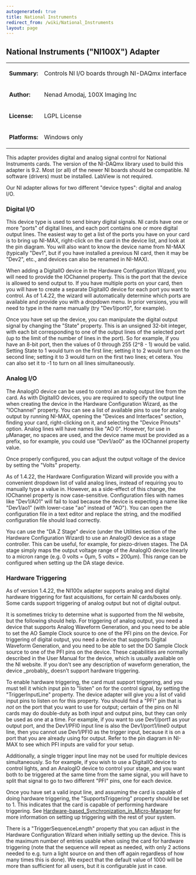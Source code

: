 ```yaml
---
autogenerated: true
title: National Instruments
redirect_from: /wiki/National_Instruments
layout: page
---
```


## National Instruments ("NI100X") Adapter

<table>
<tr>
<td markdown="1">

**Summary:**

</td>
<td markdown="1">

Controls NI I/O boards through NI-DAQmx interface

</td>
</tr>
<tr>
<td markdown="1">

**Author:**

</td>
<td markdown="1">

Nenad Amodaj, 100X Imaging Inc

</td>
</tr>
<tr>
<td markdown="1">

**License:**

</td>
<td markdown="1">

LGPL License

</td>
</tr>
<tr>
<td markdown="1">

**Platforms:**

</td>
<td markdown="1">

Windows only

</td>
</tr>
</table>

This adapter provides digital and analog signal control for National
Instruments cards. The version of the NI-DAQmx library used to build
this adapter is 9.2. Most (or all) of the newer NI boards should be
compatible. NI software (drivers) must be installed. LabView is not
required.

Our NI adapter allows for two different "device types": digital and
analog I/O.

### Digital I/O

This device type is used to send binary digital signals. NI cards have
one or more "ports" of digital lines, and each port contains one or more
digital output lines. The easiest way to get a list of the ports you
have on your card is to bring up NI-MAX, right-click on the card in the
device list, and look at the pin diagram. You will also want to know the
device name from NI-MAX (typically "Dev1", but if you have installed a
previous NI card, then it may be "Dev2", etc., and devices can also be
renamed in NI-MAX).

When adding a DigitalIO device in the Hardware Configuration Wizard, you
will need to provide the IOChannel property. This is the port that the
device is allowed to send output to. If you have multiple ports on your
card, then you will have to create a separate DigitalIO device for each
port you want to control. As of 1.4.22, the wizard will automatically
determine which ports are available and provide you with a dropdown
menu. In prior versions, you will need to type in the name manually (try
"Dev1/port0", for example).

Once you have set up the device, you can manipulate the digital output
signal by changing the "State" property. This is an unsigned 32-bit
integer, with each bit corresponding to one of the output lines of the
selected port (up to the limit of the number of lines in the port). So
for example, if you have an 8-bit port, then the values of 0 through 255
(2^8 - 1) would be valid. Setting State to 1 would turn on the first
line; setting it to 2 would turn on the second line; setting it to 3
would turn on the first two lines; et cetera. You can also set it to -1
to turn on all lines simultaneously.

### Analog I/O

The AnalogIO device can be used to control an analog output line from
the card. As with DigitalIO devices, you are required to specify the
output line when creating the device in the Hardware Configuration
Wizard, as the "IOChannel" property. You can see a list of available
pins to use for analog output by running NI-MAX, opening the "Devices
and Interfaces" section, finding your card, right-clicking on it, and
selecting the "Device Pinouts" option. Analog lines will have names like
"AO 0". However, for use in µManager, no spaces are used, and the device
name must be provided as a prefix, so for example, you could use
"Dev1/ao0" as the IOChannel property value.

Once properly configured, you can adjust the output voltage of the
device by setting the "Volts" property.

As of 1.4.22, the Hardware Configuration Wizard will provide you with a
convenient dropdown list of valid analog lines, instead of requiring you
to manually type a value in. However, as a side-effect of this change,
the IOChannel property is now case-sensitive. Configuration files with
names like "Dev1/AO1" will fail to load because the device is expecting
a name like "Dev1/ao1" (with lower-case "ao" instead of "AO"). You can
open the configuration file in a text editor and replace the string, and
the modified configuration file should load correctly.

You can use the "DA Z Stage" device (under the Utilities section of the
Hardware Configuration Wizard) to use an AnalogIO device as a stage
controller. This can be useful, for example, for piezo-driven stages.
The DA stage simply maps the output voltage range of the AnalogIO device
linearly to a micron range (e.g. 0 volts = 0µm, 5 volts = 200µm). This
range can be configured when setting up the DA stage device.

### Hardware Triggering

As of version 1.4.22, the NI100x adapter supports analog and digital
hardware triggering for fast acquisitions, for certain NI cards/boxes
only. Some cards support triggering of analog output but not of digital
output.

It is sometimes tricky to determine what is supported from the NI
website, but the following should help. For triggering of analog output,
you need a device that supports Analog Waveform Generation, and you need
to be able to set the AO Sample Clock source to one of the PFI pins on
the device. For triggering of digital output, you need a device that
supports Digital Waveform Generation, and you need to be able to set the
DO Sample Clock source to one of the PFI pins on the device. These
capabilities are normally described in the User Manual for the device,
which is usually available on the NI website. If you don't see any
description of waveform generation, the device \_probably\_ doesn't
support hardware triggering.

To enable hardware triggering, the card must support triggering, and you
must tell it which input pin to "listen" on for the control signal, by
setting the "TriggerInputLine" property. The device adapter will give
you a list of valid input pins to listen on for this property. You
should find a "PFI" pin that is *not* on the port that you want to use
for output; certain of the pins on NI cards may do double-duty as both
input and output pins, but they can only be used as one at a time. For
example, if you want to use Dev1/port1 as your output port, and the
Dev1/PFI0 input line is also the Dev1/port1/line0 output line, then you
cannot use Dev1/PFI0 as the trigger input, because it is on a port that
you are already using for output. Refer to the pin diagram in NI-MAX to
see which PFI inputs are valid for your setup.

Additionally, a single trigger input line may not be used for multiple
devices simultaneously. So for example, if you wish to use a DigitalIO
device to control lights, and an AnalogIO device to control your stage,
and you want both to be triggered at the same time from the same signal,
you will have to split that signal to go to two different "PFI" pins,
one for each device.

Once you have set a valid input line, and assuming the card is capable
of doing hardware triggering, the "SupportsTriggering" property should
be set to 1. This indicates that the card is capable of performing
hardware triggering. See
[Hardware-based\_Synchronization\_in\_Micro-Manager](Hardware-based_Synchronization_in_Micro-Manager "wikilink")
for more information on setting up triggering with the rest of your
system.

There is a "TriggerSequenceLength" property that you can adjust in the
Hardware Configuration Wizard when initially setting up the device. This
is the maximum number of entries usable when using the card for hardware
triggering (note that the sequence will repeat as needed, with only 2
actions needed to e.g. turn a light source on and then off again
regardless of how many times this is done). We expect that the default
value of 1000 will be more than sufficient for all users, but it is
configurable just in case.


